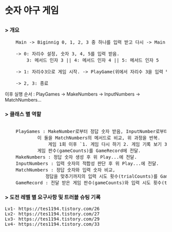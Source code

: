 <!DOCTYPE html>
<html lang="en">
<head>
    <meta charset="UTF-8">
    <meta name="viewport" content="width=device-width, initial-scale=1.0">
  
</head>

<body>
    <h1>숫자 야구 게임</h1>
    <h2></h2>
<h3>> 개요 </h3>
    <pre>
	Main -> Biginnig</span> 0, 1, 2, 3 중 하나를 입력 받고 다시 -> Main <br>
	-> 0: 자리수 설정, 숫자 3, 4, 5를 입력 받음. 
		3: 메서드 인자 3 || 4: 메서드 인자 4 || 5: 메서드 인자 5 <br>
	-> 1: 자리수3으로 게임 시작. -> PlayGame</span>(위에서 자리수 3을 입력 받을 때와 동일)<br>
	-> 2, 3: 종료</pre>
    <p> 
    이후 실행 순서 : PlayGames -> MakeNumbers -> InputNumbers -> MatchNumbers...<br>
    </p>
    <h3>> 클래스 별 역할</h3>
    <pre> 
    PlayGames : MakeNumber로부터 정답 숫자 받음, InputNumber로부터 입력 숫자 받음, 
	    	이 둘을 MatchNumbers의 메서드로 비교, 위 과정을 반복.
                게임 1회 이후 `1. 게임 다시 하기 2. 게임 기록 보기 3. 종료하기` 중 택 일,
	    	게임 판수(gameCounts)를 GameRecord에 전달.
    MakeNumbers : 정답 숫자 생성 후 위 Play...에 전달.
    InputNumbers : 입력 숫자의 적합성 판단 후 위 Play...에 전달.
    MatchNumbers : 정답 숫자와 입력 숫자 비교, 
	    	   정답을 맞추기까지의 입력 시도 횟수(trialCounts)를 GameRecord에 전달
    GameRecord : 전달 받은 게임 판수(gameCounts)와 입력 시도 횟수(trialCounts)를 기록 및 출력 </pre>
    

<h3>> 도전 레벨 별 요구사항 및 트러블 슈팅 기록 </h3>
<pre>
Lv1- https://tes1194.tistory.com/26 
Lv2- https://tes1194.tistory.com/27 
Lv3- https://tes1194.tistory.com/29
Lv4- https://tes1194.tistory.com/33</pre>
   
    
</body>

</html>
